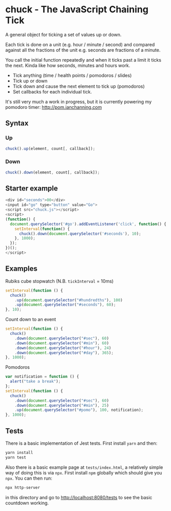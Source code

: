 # chuck - The JavaScript Chaining Tick

A general object for ticking a set of values up or down.

Each tick is done on a unit (e.g. hour / minute / second) and compared against all the fractions of the unit e.g. seconds are fractions of a minute.

You call the initial function repeatedly and when it ticks past a limit it ticks the next. Kinda like how seconds, minutes and hours work.

- Tick anything (time / health points / pomodoros / slides)
- Tick up or down
- Tick down and cause the next element to tick up (pomodoros)
- Set callbacks for each individual tick.

It's still very much a work in progress, but it is currently powering my pomodoro timer: http://pom.ianchanning.com

## Syntax

### Up

```javascript
chuck().up(element, count[, callback]);
```

### Down

```javascript
chuck().down(element, count[, callback]);
```

## Starter example

```javascript
<div id="seconds">00</div>
<input id="go" type="button" value="Go">
<script src="chuck.js"></script>
<script>
(function() {
  document.querySelector('#go').addEventListener('click', function() {
    setInterval(function() {
      chuck().down(document.querySelector('#seconds'), 10);
    }, 1000);
  });
})();
</script>
```

## Examples

Rubiks cube stopwatch (N.B. `tickInterval` = 10ms)

```javascript
setInterval(function () {
  chuck()
    .up(document.querySelector("#hundredths"), 100)
    .up(document.querySelector("#seconds"), 60);
}, 10);
```

Count down to an event

```javascript
setInterval(function () {
  chuck()
    .down(document.querySelector("#sec"), 60)
    .down(document.querySelector("#min"), 60)
    .down(document.querySelector("#hour"), 24)
    .down(document.querySelector("#day"), 365);
}, 1000);
```

Pomodoros

```javascript
var notification = function () {
  alert("take a break");
};
setInterval(function () {
  chuck()
    .down(document.querySelector("#sec"), 60)
    .down(document.querySelector("#min"), 25)
    .up(document.querySelector("#pomo"), 100, notification);
}, 1000);
```

## Tests

There is a basic implementation of Jest tests. First install `yarn` and then:

```bash
yarn install
yarn test
```

Also there is a basic example page at `tests/index.html`, a relatively simple way of doing this is via `npx`. First install `npm` globally which should give you `npx`. You can then run:

```bash
npx http-server
```

in this directory and go to <http://localhost:8080/tests> to see the basic countdown working.
